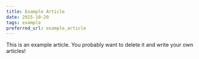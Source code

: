 ```yaml
---
title: Example Article
date: 2015-10-20
tags: example
preferred_url: example_article
---
```


This is an example article. You probably want to delete it and write your own articles!